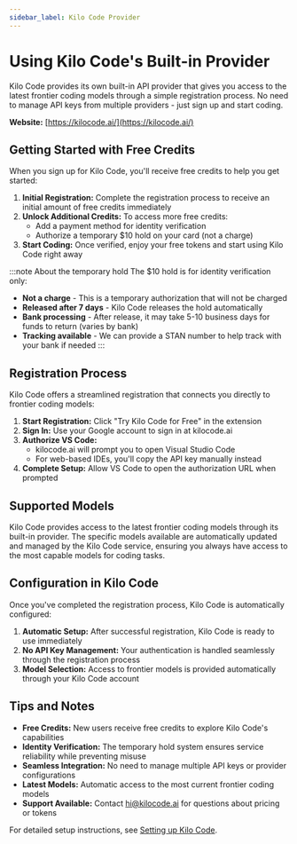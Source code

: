```yaml
---
sidebar_label: Kilo Code Provider
---
```


# Using Kilo Code's Built-in Provider

Kilo Code provides its own built-in API provider that gives you access to the latest frontier coding models through a simple registration process. No need to manage API keys from multiple providers - just sign up and start coding.

**Website:** [https://kilocode.ai/](https://kilocode.ai/)

## Getting Started with Free Credits

When you sign up for Kilo Code, you'll receive free credits to help you get started:

1. **Initial Registration:** Complete the registration process to receive an initial amount of free credits immediately
2. **Unlock Additional Credits:** To access more free credits:
   * Add a payment method for identity verification
   * Authorize a temporary $10 hold on your card (not a charge)
3. **Start Coding:** Once verified, enjoy your free tokens and start using Kilo Code right away

:::note About the temporary hold
The $10 hold is for identity verification only:
- **Not a charge** - This is a temporary authorization that will not be charged
- **Released after 7 days** - Kilo Code releases the hold automatically
- **Bank processing** - After release, it may take 5-10 business days for funds to return (varies by bank)
- **Tracking available** - We can provide a STAN number to help track with your bank if needed
:::

## Registration Process

Kilo Code offers a streamlined registration that connects you directly to frontier coding models:

1. **Start Registration:** Click "Try Kilo Code for Free" in the extension
2. **Sign In:** Use your Google account to sign in at kilocode.ai
3. **Authorize VS Code:**
   * kilocode.ai will prompt you to open Visual Studio Code
   * For web-based IDEs, you'll copy the API key manually instead
4. **Complete Setup:** Allow VS Code to open the authorization URL when prompted

<!-- <img src="/img/setting-up/signupflow.gif" alt="Sign up and registration flow with Kilo Code" width="600" /> -->

## Supported Models

Kilo Code provides access to the latest frontier coding models through its built-in provider. The specific models available are automatically updated and managed by the Kilo Code service, ensuring you always have access to the most capable models for coding tasks.

## Configuration in Kilo Code

Once you've completed the registration process, Kilo Code is automatically configured:

1. **Automatic Setup:** After successful registration, Kilo Code is ready to use immediately
2. **No API Key Management:** Your authentication is handled seamlessly through the registration process
3. **Model Selection:** Access to frontier models is provided automatically through your Kilo Code account

## Tips and Notes

* **Free Credits:** New users receive free credits to explore Kilo Code's capabilities
* **Identity Verification:** The temporary hold system ensures service reliability while preventing misuse
* **Seamless Integration:** No need to manage multiple API keys or provider configurations
* **Latest Models:** Automatic access to the most current frontier coding models
* **Support Available:** Contact [hi@kilocode.ai](mailto:hi@kilocode.ai) for questions about pricing or tokens

For detailed setup instructions, see [Setting up Kilo Code](/getting-started/setting-up).
